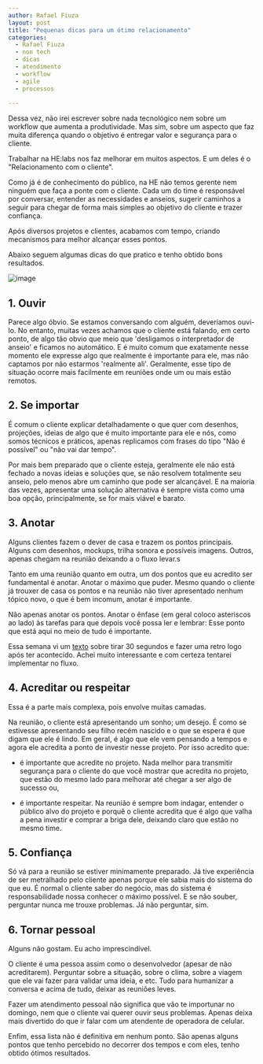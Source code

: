 ```yaml
---
author: Rafael Fiuza
layout: post
title: "Pequenas dicas para um ótimo relacionamento"
categories:
  - Rafael Fiuza
  - non tech
  - dicas
  - atendimento
  - workflow
  - agile
  - processos
  
---
```


Dessa vez, não irei escrever sobre nada tecnológico nem sobre um workflow que aumenta a produtividade. Mas sim, sobre um aspecto que faz muita diferença quando o objetivo é entregar valor e segurança para o cliente.

Trabalhar na HE:labs nos faz melhorar em muitos aspectos. E um deles é o "Relacionamento com o cliente".
<!--more-->
Como já é de conhecimento do público, na HE não temos gerente nem ninguém que faça a ponte com o cliente. Cada um do time é responsável por conversar, entender as necessidades e anseios, sugerir caminhos a seguir para chegar de forma mais simples ao objetivo do cliente e trazer confiança.

Após diversos projetos e clientes, acabamos com tempo, criando mecanismos para melhor alcançar esses pontos.

Abaixo seguem algumas dicas do que pratico e tenho obtido bons resultados.

![image](/blog/images/posts/2014-03-06/talk.jpg)

## 1. Ouvir
Parece algo óbvio. Se estamos conversando com alguém, deveríamos ouvi-lo. No entanto, muitas vezes achamos que o cliente está falando, em certo ponto, de algo tão obvio que meio que 'desligamos o interpretador de anseio' e ficamos no automático. E é muito comum que exatamente nesse momento ele expresse algo que realmente é importante para ele, mas não captamos por não estarmos 'realmente ali'. Geralmente, esse tipo de situação ocorre mais facilmente em reuniões onde um ou mais estão remotos.

## 2. Se importar
É comum o cliente explicar detalhadamente o que quer com desenhos, projeções, ideias de algo que é muito importante para ele e nós, como somos técnicos e práticos, apenas replicamos com frases do tipo "Não é possível" ou "não vai dar tempo". 

Por mais bem preparado que o cliente esteja, geralmente ele não está fechado a novas ideias e soluções que, se não resolvem totalmente seu anseio, pelo menos abre um caminho que pode ser alcançável. E na maioria das vezes, apresentar uma solução alternativa é sempre vista como uma boa opção, principalmente, se for mais viável e barato.

## 3. Anotar
Alguns clientes fazem o dever de casa e trazem os pontos principais. Alguns com desenhos, mockups, trilha sonora e possíveis imagens. Outros, apenas chegam na reunião deixando a o fluxo levar.s

Tanto em uma reunião quanto em outra, um dos pontos que eu acredito ser fundamental é anotar. Anotar o máximo que puder. Mesmo quando o cliente já trouxer de casa os pontos e na reunião não tiver apresentado nenhum tópico novo, o que é bem incomum, anotar é importante. 

Não apenas anotar os pontos. Anotar o ênfase (em geral coloco asteriscos ao lado) às tarefas para que depois você possa ler e lembrar: Esse ponto que está aqui no meio de tudo é importante.

Essa semana vi um [texto](https://medium.com/sonra-oku/2c3f948ead98) sobre tirar 30 segundos e fazer uma retro logo após ter acontecido. Achei muito interessante e com certeza tentarei implementar no fluxo.

## 4. Acreditar ou respeitar
Essa é a parte mais complexa, pois envolve muitas camadas.

Na reunião, o cliente está apresentando um sonho; um desejo. É como se estivesse apresentando seu filho recém nascido e o que se espera é que digam que ele é lindo. Em geral, é algo que ele vem pensando a tempos e agora ele acredita a ponto de investir nesse projeto. Por isso acredito que:

- é importante que acredite no projeto. Nada melhor para transmitir segurança para o cliente do que você mostrar que acredita no projeto, que estão do mesmo lado para melhorar até chegar a ser algo de sucesso ou,

- é importante respeitar. Na reunião é sempre bom indagar, entender o público alvo do projeto e porquê o cliente acredita que é algo que valha a pena investir e comprar a briga dele, deixando claro que estão no mesmo time.

## 5. Confiança
Só vá para a reunião se estiver minimamente preparado. Já tive experiência de ser metralhado pelo cliente apenas porque ele sabia mais do sistema do que eu. É normal o cliente saber do negócio, mas do sistema é responsabilidade nossa conhecer o máximo possível. E se não souber, perguntar nunca me trouxe problemas. Já não perguntar, sim.

## 6. Tornar pessoal
Alguns não gostam. Eu acho imprescindível.

O cliente é uma pessoa assim como o desenvolvedor (apesar de não acreditarem). Perguntar sobre a situação, sobre o clima, sobre a viagem que ele vai fazer para validar uma ideia, e etc. Tudo para humanizar a conversa e acima de tudo, deixar as reuniões leves.

Fazer um atendimento pessoal não significa que vão te importunar no domingo, nem que o cliente vai querer ouvir seus problemas. Apenas deixa mais divertido do que ir falar com um atendente de operadora de celular.

Enfim, essa lista não é definitiva em nenhum ponto. São apenas alguns pontos que tenho percebido no decorrer dos tempos e com eles, tenho obtido ótimos resultados.

